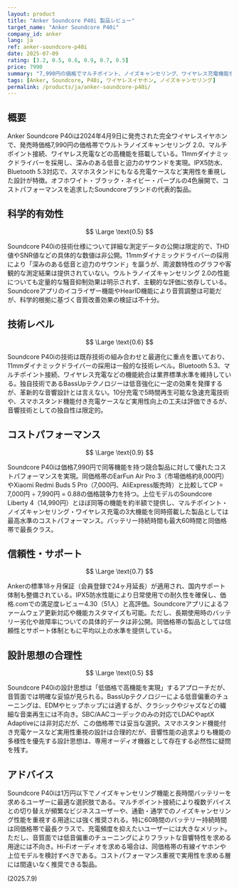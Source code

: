 ```yaml
---
layout: product
title: "Anker Soundcore P40i 製品レビュー"
target_name: "Anker Soundcore P40i"
company_id: anker
lang: ja
ref: anker-soundcore-p40i
date: 2025-07-09
rating: [3.2, 0.5, 0.6, 0.9, 0.7, 0.5]
price: 7990
summary: "7,990円の価格でマルチポイント、ノイズキャンセリング、ワイヤレス充電機能を搭載した完全ワイヤレスイヤホン。バッテリー持続時間と実用性能は優秀だが、音質面では低音偏重のチューニングでフラットな音響特性を求める用途には不向き"
tags: [Anker, Soundcore, P40i, ワイヤレスイヤホン, ノイズキャンセリング]
permalink: /products/ja/anker-soundcore-p40i/
---
```


## 概要

Anker Soundcore P40iは2024年4月9日に発売された完全ワイヤレスイヤホンで、発売時価格7,990円の価格帯でウルトラノイズキャンセリング 2.0、マルチポイント接続、ワイヤレス充電などの高機能を搭載している。11mmダイナミックドライバーを採用し、深みのある低音と迫力のサウンドを実現。IPX5防水、Bluetooth 5.3対応で、スマホスタンドにもなる充電ケースなど実用性を重視した設計が特徴。オフホワイト・ブラック・ネイビー・パープルの4色展開で、コストパフォーマンスを追求したSoundcoreブランドの代表的製品。

## 科学的有効性

$$ \Large \text{0.5} $$

Soundcore P40iの技術仕様について詳細な測定データの公開は限定的で、THD値やSNR値などの具体的な数値は非公開。11mmダイナミックドライバーの採用により「深みのある低音と迫力のサウンド」を謳うが、周波数特性のグラフや客観的な測定結果は提供されていない。ウルトラノイズキャンセリング 2.0の性能についても定量的な騒音抑制効果は明示されず、主観的な評価に依存している。Soundcoreアプリのイコライザー機能やHearID機能により音質調整は可能だが、科学的根拠に基づく音質改善効果の検証は不十分。

## 技術レベル

$$ \Large \text{0.6} $$

Soundcore P40iの技術は既存技術の組み合わせと最適化に重点を置いており、11mmダイナミックドライバーの採用は一般的な技術レベル。Bluetooth 5.3、マルチポイント接続、ワイヤレス充電などの機能統合は業界標準水準を維持している。独自技術であるBassUpテクノロジーは低音強化に一定の効果を発揮するが、革新的な音響設計とは言えない。10分充電で5時間再生可能な急速充電技術や、スマホスタンド機能付き充電ケースなど実用性向上の工夫は評価できるが、音響技術としての独自性は限定的。

## コストパフォーマンス

$$ \Large \text{0.9} $$

Soundcore P40iは価格7,990円で同等機能を持つ競合製品に対して優れたコストパフォーマンスを実現。同価格帯のEarFun Air Pro 3（市場価格約8,000円）やXiaomi Redmi Buds 5 Pro（7,000円、AliExpress販売時）と比較してCP = 7,000円 ÷ 7,990円 = 0.88の価格競争力を持つ。上位モデルのSoundcore Liberty 4（14,990円）とほぼ同等の機能を約半額で提供し、マルチポイント・ノイズキャンセリング・ワイヤレス充電の3大機能を同時搭載した製品としては最高水準のコストパフォーマンス。バッテリー持続時間も最大60時間と同価格帯で最長クラス。

## 信頼性・サポート

$$ \Large \text{0.7} $$

Ankerの標準18ヶ月保証（会員登録で24ヶ月延長）が適用され、国内サポート体制も整備されている。IPX5防水性能により日常使用での耐久性を確保し、価格.comでの満足度レビュー4.30（51人）と高評価。Soundcoreアプリによるファームウェア更新対応や機能カスタマイズも可能。ただし、長期使用時のバッテリー劣化や故障率についての具体的データは非公開。同価格帯の製品としては信頼性とサポート体制ともに平均以上の水準を提供している。

## 設計思想の合理性

$$ \Large \text{0.5} $$

Soundcore P40iの設計思想は「低価格で高機能を実現」するアプローチだが、音質面では明確な妥協が見られる。BassUpテクノロジーによる低音偏重のチューニングは、EDMやヒップホップには適するが、クラシックやジャズなどの繊細な音楽再生には不向き。SBC/AACコーデックのみの対応でLDACやaptX Adaptiveには非対応だが、この価格帯では妥当な選択。スマホスタンド機能付き充電ケースなど実用性重視の設計は合理的だが、音響性能の追求よりも機能の多様性を優先する設計思想は、専用オーディオ機器として存在する必然性に疑問を残す。

## アドバイス

Soundcore P40iは1万円以下でノイズキャンセリング機能と長時間バッテリーを求めるユーザーに最適な選択肢である。マルチポイント接続により複数デバイスとの切り替えが頻繁なビジネスユーザーや、通勤・通学でのノイズキャンセリング性能を重視する用途には強く推奨される。特に60時間のバッテリー持続時間は同価格帯で最長クラスで、充電頻度を抑えたいユーザーには大きなメリット。ただし、音質面では低音偏重のチューニングによりフラットな音響特性を求める用途には不向き。Hi-Fiオーディオを求める場合は、同価格帯の有線イヤホンや上位モデルを検討すべきである。コストパフォーマンス重視で実用性を求める層には間違いなく推奨できる製品。

(2025.7.9)